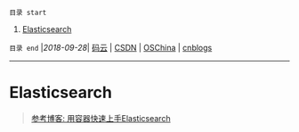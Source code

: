 `目录 start`
 
1. [Elasticsearch](#elasticsearch)

`目录 end` |_2018-09-28_| [码云](https://gitee.com/gin9) | [CSDN](http://blog.csdn.net/kcp606) | [OSChina](https://my.oschina.net/kcp1104) | [cnblogs](http://www.cnblogs.com/kuangcp)
****************************************
# Elasticsearch

> [参考博客: 用容器快速上手Elasticsearch](http://qinghua.github.io/elastic-search/)

